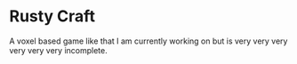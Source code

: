 # Rusty Craft

A voxel based game like that I am currently working on but is very very very very very very incomplete.
